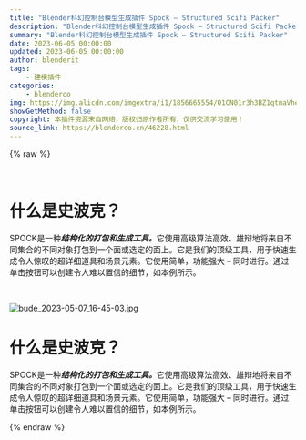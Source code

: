 ```yaml
---
title: "Blender科幻控制台模型生成插件 Spock – Structured Scifi Packer"
description: "Blender科幻控制台模型生成插件 Spock – Structured Scifi Packer"
summary: "Blender科幻控制台模型生成插件 Spock – Structured Scifi Packer"
date: 2023-06-05 00:00:00
updated: 2023-06-05 00:00:00
author: blenderit
tags: 
    - 建模插件
categories:
    - blenderco
img: https://img.alicdn.com/imgextra/i1/1856665554/O1CN01r3h3BZ1qtmaVheBJl_!!1856665554.jpg
showGetMethod: false
copyright: 本插件资源来自网络，版权归原作者所有，仅供交流学习使用！
source_link: https://blenderco.cn/46228.html
---
```


{% raw %}
<p> </p><h1>什么是史波克？</h1><p>SPOCK是一种<b><i>结构化的打包和生成工具。</i></b>它使用高级算法高效、雄辩地将来自不同集合的不同对象打包到一个面或选定的面上。它是我们的顶级工具，用于快速生成令人惊叹的超详细道具和场景元素。它使用简单，功能强大 – 同时进行。通过单击按钮可以创建令人难以置信的细节，如本例所示。</p><p> </p><p><img src="https://img.alicdn.com/imgextra/i4/1856665554/O1CN01cmG2Mz1qtmaPEJSy1_!!1856665554.jpg" alt="bude_2023-05-07_16-45-03.jpg"></p><h1>什么是史波克？</h1><p>SPOCK是一种<b><i>结构化的打包和生成工具。</i></b>它使用高级算法高效、雄辩地将来自不同集合的不同对象打包到一个面或选定的面上。它是我们的顶级工具，用于快速生成令人惊叹的超详细道具和场景元素。它使用简单，功能强大 – 同时进行。通过单击按钮可以创建令人难以置信的细节，如本例所示。</p>
<div style="display: none">blenderco</div>
{% endraw %}